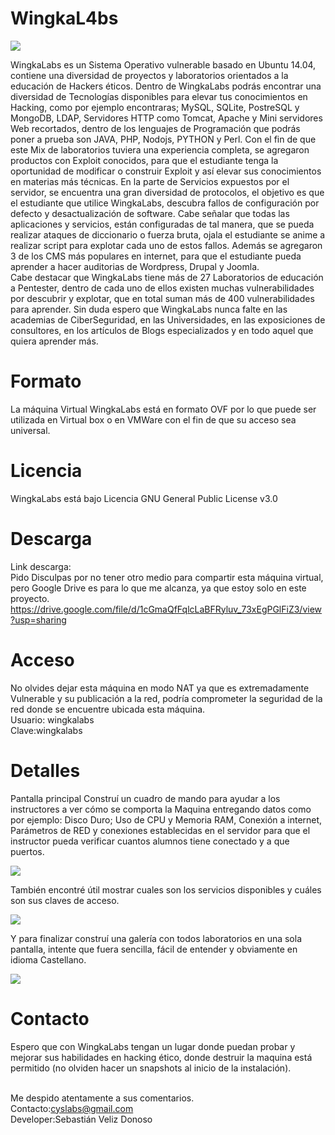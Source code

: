 # WingkaL4bs

<img src="http://uploads.photo/images/fd399f.png" />

WingkaLabs es un Sistema Operativo vulnerable basado en Ubuntu 14.04, contiene una diversidad de proyectos y laboratorios orientados a la educación de Hackers éticos. Dentro de WingkaLabs podrás encontrar una diversidad de Tecnologías disponibles para elevar tus conocimientos en Hacking, como por ejemplo encontraras; MySQL, SQLite, PostreSQL y MongoDB, LDAP, Servidores HTTP como Tomcat, Apache y Mini servidores Web recortados, dentro de los lenguajes de Programación que podrás poner a prueba son JAVA, PHP, Nodojs, PYTHON y Perl.
Con el fin de que este Mix de laboratorios tuviera una experiencia completa, se agregaron productos con Exploit conocidos, para que el estudiante tenga la oportunidad de modificar o construir Exploit y así elevar sus conocimientos en materias más técnicas.
En la parte de Servicios expuestos por el servidor, se encuentra una gran diversidad de protocolos, el objetivo es que el estudiante que utilice WingkaLabs, descubra fallos de configuración por defecto y desactualización de software.
Cabe señalar que todas las aplicaciones y servicios, están configuradas de tal manera, que se pueda realizar ataques de diccionario o fuerza bruta, ojala el estudiante se anime a realizar script para explotar cada uno de estos fallos.
Además se agregaron 3 de los CMS más populares en internet,  para que el estudiante pueda aprender a hacer auditorias de Wordpress, Drupal y Joomla.<br>
Cabe destacar que WingkaLabs tiene más de 27 Laboratorios de educación a Pentester, dentro de cada uno de ellos existen muchas vulnerabilidades por descubrir y explotar, que en total suman más de 400 vulnerabilidades para aprender. 
Sin duda espero que WingkaLabs nunca falte en las academias de CiberSeguridad, en las Universidades, en las exposiciones de consultores, en los artículos de Blogs especializados y en todo aquel que quiera aprender más.

# Formato

La máquina Virtual WingkaLabs está en formato OVF por lo que puede ser utilizada en Virtual box o en VMWare con el fin de que su acceso sea universal.

# Licencia

WingkaLabs está bajo Licencia GNU General Public License v3.0

# Descarga

Link descarga: <br>
Pido Disculpas por no tener otro medio para compartir esta máquina virtual, pero Google Drive es para lo que me alcanza, ya que estoy solo en este proyecto.<br>
https://drive.google.com/file/d/1cGmaQfFqlcLaBFRyluv_73xEgPGlFiZ3/view?usp=sharing


# Acceso

No olvides dejar esta máquina en modo NAT ya que es extremadamente Vulnerable y su publicación a la red, podría comprometer la seguridad de la red donde se encuentre ubicada esta máquina.<br>
Usuario: wingkalabs<br>
Clave:wingkalabs


# Detalles

Pantalla principal
Construí un cuadro de mando para ayudar a los instructores a ver cómo se comporta la Maquina entregando datos como por ejemplo:
Disco Duro; Uso de CPU y Memoria RAM, Conexión a internet, Parámetros de RED y conexiones establecidas en el servidor para que el instructor pueda verificar cuantos alumnos tiene conectado y  a que puertos.

<img src="http://uploads.photo/images/4c1d34.png" />

También encontré útil mostrar cuales son los servicios disponibles y cuáles son sus claves de acceso.

<img src="http://uploads.photo/images/8256c4.png" />

Y para finalizar construí una galería con todos laboratorios en una sola pantalla, intente que fuera sencilla, fácil de entender y obviamente en idioma Castellano.

<img src="https://image.ibb.co/nrNz2x/galeria.png" />


# Contacto

Espero que con WingkaLabs tengan un lugar donde puedan probar y mejorar sus habilidades en hacking ético, donde destruir la maquina está permitido (no olviden hacer un snapshots al inicio de la instalación).<br><br>

Me despido atentamente a sus comentarios.<br>
Contacto:cyslabs@gmail.com<br>
Developer:Sebastián Veliz Donoso<br>



